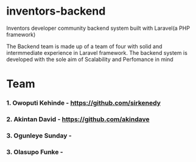 # inventors-backend
Inventors developer community backend system built with Laravel(a PHP framework)

The Backend team is made up of a team of four with solid and intermmediate experience in Laravel framework.
The backend system is developed with the sole aim of Scalability and Perfomance in mind

# Team
  ### 1. Owoputi Kehinde  - https://github.com/sirkenedy 
  ### 2. Akintan David  - https://github.com/akindave
  ### 3. Ogunleye Sunday  - #
  ### 3. Olasupo Funke  - #
